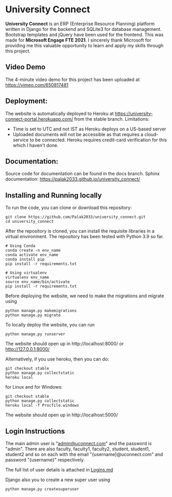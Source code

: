 # University Connect

**University Connect** is an ERP (Enterprise Resource Planning) platform written in Django for the backend and SQLite3 for database management. Bootstrap templates and jQuery have been used for the frontend. This was made for **Microsoft Engage FTE 2021**. I sincerely thank Microsoft for providing me this valuable opportunity to learn and apply my skills through this project.

## Video Demo
The 4-minute video demo for this project has been uploaded at https://vimeo.com/650817481 

## Deployment:
The website is automatically deployed to Heroku at https://university-connect-portal.herokuapp.com/ from the stable branch.
Limitations:
- Time is set to UTC and not IST as Heroku deploys on a US-based server
- Uploaded documents will not be accessible as that requires a cloud-service to be connected. Heroku requires credit-card verification for this which I haven't done.

## Documentation:
Source code for documentation can be found in the docs branch.
Sphinx documentation: https://palak2033.github.io/university_connect/

## Installing and Running locally
To run the code, you can clone or download this repository:
```
git clone https://github.com/Palak2033/university_connect.git
cd university_connect
```

After the repository is cloned, you can install the requisite libraries in a virtual environment. The repository has been tested with Python 3.9 so far.
```
# Using Conda
conda create -n env_name
conda activate env_name
conda install pip
pip install -r requirements.txt

# Using virtualenv
virtualenv env_name
source env_name/bin/activate
pip install -r requirements.txt
```

Before deploying the website, we need to make the migrations and migrate using
```
python manage.py makemigrations
python manage.py migrate
```

To locally deploy the website, you can run
```
python manage.py runserver
```

The website should open up in http://localhost:8000/ or http://127.0.0.1:8000/

Alternatively, if you use heroku, then you can do:
```
git checkout stable
python manage.py collectstatic
heroku local
```
for Linux and for Windows:
```
git checkout stable
python manage.py collectstatic
heroku local -f Procfile.windows
```
The website should open up in http://localhost:5000/

## Login Instructions
The main admin user is "admin@uconnect.com" and the password is "admin".
There are also faculty, faculty1, faculty2, student, student1, student2 and so on each with the email "{username}@uconnect.com" and password "{username}" respectively.

The full list of user details is attached in [Logins.md](Logins.md)

Django also you to create a new super user using
```
python manage.py createsuperuser
```
